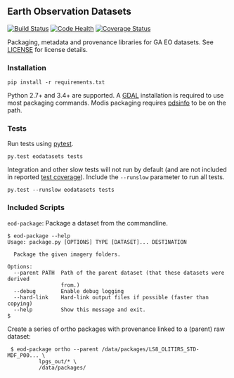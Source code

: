 ## Earth Observation Datasets

[![Build Status](https://travis-ci.org/GeoscienceAustralia/eo-datasets.svg?branch=develop)](https://travis-ci.org/GeoscienceAustralia/eo-datasets)
[![Code Health](https://landscape.io/github/GeoscienceAustralia/eo-datasets/develop/landscape.svg?style=flat)](https://landscape.io/github/GeoscienceAustralia/eo-datasets/develop)
[![Coverage Status](https://coveralls.io/repos/GeoscienceAustralia/eo-datasets/badge.svg?branch=develop)](https://coveralls.io/r/GeoscienceAustralia/eo-datasets)

Packaging, metadata and provenance libraries for GA EO datasets. See [LICENSE](LICENSE) for
license details.

### Installation

    pip install -r requirements.txt


Python 2.7+ and 3.4+ are supported. A [GDAL](http://www.gdal.org/) installation is required 
to use most packaging commands. Modis packaging requires [pdsinfo](https://github.com/GeoscienceAustralia/pds-tools)
to be on the path.

### Tests

Run tests using [pytest](http://pytest.org/).

    py.test eodatasets tests

Integration and other slow tests will not run by default (and are not included in reported
[test coverage](https://coveralls.io/r/GeoscienceAustralia/eo-datasets)). Include the `--runslow`
parameter to run all tests.

    py.test --runslow eodatasets tests

### Included Scripts

`eod-package`: Package a dataset from the commandline.

    $ eod-package --help
    Usage: package.py [OPTIONS] TYPE [DATASET]... DESTINATION
    
      Package the given imagery folders.
    
    Options:
      --parent PATH  Path of the parent dataset (that these datasets were derived
                     from.)
      --debug        Enable debug logging
      --hard-link    Hard-link output files if possible (faster than copying)
      --help         Show this message and exit.
    $

Create a series of ortho packages with provenance linked to a (parent) raw dataset:

     $ eod-package ortho --parent /data/packages/LS8_OLITIRS_STD-MDF_P00... \
              lpgs_out/* \
              /data/packages/   
